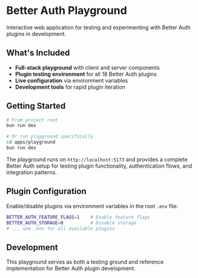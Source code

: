 # Better Auth Playground

Interactive web application for testing and experimenting with Better Auth plugins in development.

## What's Included

- **Full-stack playground** with client and server components
- **Plugin testing environment** for all 18 Better Auth plugins
- **Live configuration** via environment variables
- **Development tools** for rapid plugin iteration

## Getting Started

```bash
# From project root
bun run dev

# Or run playground specifically
cd apps/playground
bun run dev
```

The playground runs on `http://localhost:5173` and provides a complete Better Auth setup for testing plugin functionality, authentication flows, and integration patterns.

## Plugin Configuration

Enable/disable plugins via environment variables in the root `.env` file:

```bash
BETTER_AUTH_FEATURE_FLAGS=1    # Enable feature flags
BETTER_AUTH_STORAGE=0          # Disable storage
# ... see .env for all available plugins
```

## Development

This playground serves as both a testing ground and reference implementation for Better Auth plugin development.
